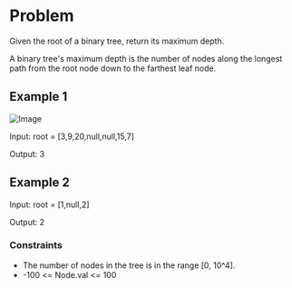 # Problem

Given the root of a binary tree, return its maximum depth.

A binary tree's maximum depth is the number of nodes along the longest path from the root node down to the farthest leaf node.

## Example 1

![Image](https://assets.leetcode.com/uploads/2020/11/26/tmp-tree.jpg)

Input: root = [3,9,20,null,null,15,7]

Output: 3

## Example 2

Input: root = [1,null,2]

Output: 2
 
### Constraints

- The number of nodes in the tree is in the range [0, 10^4].
- -100 <= Node.val <= 100

